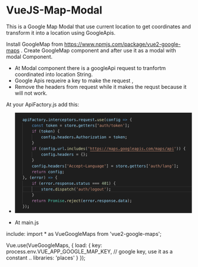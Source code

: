 # VueJS-Map-Modal
This is a Google Map Modal that use current location to get coordinates and transform it into a location using GoogleApis.

Install GoogleMap from https://www.npmjs.com/package/vue2-google-maps .
Create GoogleMap component and after use it as a modal with modal Component. 

- At Modal component there is a googleApi request to tranfortm coordinated into location String. 
- Google Apis requeire a key to make the request , 
- Remove the headers from request while it makes the requst because it will not work.


At your ApiFactory.js add this:
- ![alt text](https://github.com/dhimiterbundo/VueJS-Map-Modal/blob/master/Screenshot%202018-12-10%20at%2014.36.59.png)

- At main.js

include: 
import * as VueGoogleMaps from 'vue2-google-maps';

Vue.use(VueGoogleMaps, {
    load: {
        key: process.env.VUE_APP_GOOGLE_MAP_KEY, // google key, use it as a constant ..
        libraries: 'places'
    }
});



